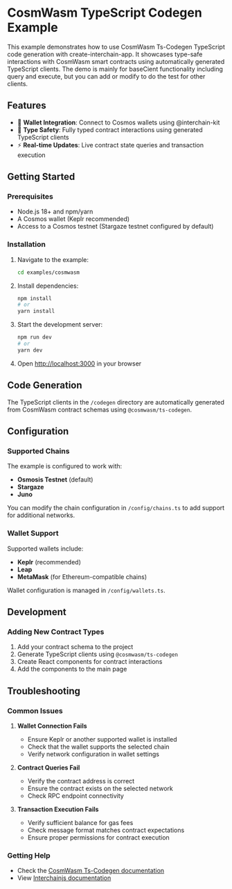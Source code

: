 # CosmWasm TypeScript Codegen Example

This example demonstrates how to use CosmWasm Ts-Codegen TypeScript code generation with create-interchain-app. It showcases type-safe interactions with CosmWasm smart contracts using automatically generated TypeScript clients. The demo is mainly for baseCient functionality including query and execute, but you can add or modify to do the test for other clients.

## Features

- 🔗 **Wallet Integration**: Connect to Cosmos wallets using @interchain-kit
- 📝 **Type Safety**: Fully typed contract interactions using generated TypeScript clients
- ⚡ **Real-time Updates**: Live contract state queries and transaction execution

## Getting Started

### Prerequisites

- Node.js 18+ and npm/yarn
- A Cosmos wallet (Keplr recommended)
- Access to a Cosmos testnet (Stargaze testnet configured by default)

### Installation

1. Navigate to the example:
   ```bash
   cd examples/cosmwasm
   ```

2. Install dependencies:
   ```bash
   npm install
   # or
   yarn install
   ```

3. Start the development server:
   ```bash
   npm run dev
   # or
   yarn dev
   ```

4. Open [http://localhost:3000](http://localhost:3000) in your browser

## Code Generation

The TypeScript clients in the `/codegen` directory are automatically generated from CosmWasm contract schemas using `@cosmwasm/ts-codegen`. 

## Configuration

### Supported Chains

The example is configured to work with:
- **Osmosis Testnet** (default)
- **Stargaze** 
- **Juno**

You can modify the chain configuration in `/config/chains.ts` to add support for additional networks.

### Wallet Support

Supported wallets include:
- **Keplr** (recommended)
- **Leap**
- **MetaMask** (for Ethereum-compatible chains)

Wallet configuration is managed in `/config/wallets.ts`.

## Development

### Adding New Contract Types

1. Add your contract schema to the project
2. Generate TypeScript clients using `@cosmwasm/ts-codegen`
3. Create React components for contract interactions
4. Add the components to the main page

## Troubleshooting

### Common Issues

1. **Wallet Connection Fails**
   - Ensure Keplr or another supported wallet is installed
   - Check that the wallet supports the selected chain
   - Verify network configuration in wallet settings

2. **Contract Queries Fail**
   - Verify the contract address is correct
   - Ensure the contract exists on the selected network
   - Check RPC endpoint connectivity

3. **Transaction Execution Fails**
   - Verify sufficient balance for gas fees
   - Check message format matches contract expectations
   - Ensure proper permissions for contract execution

### Getting Help

- Check the [CosmWasm Ts-Codegen documentation](https://github.com/hyperweb-io/ts-codegen)
- View [Interchainjs documentation](https://github.com/hyperweb-io/interchainjs)
